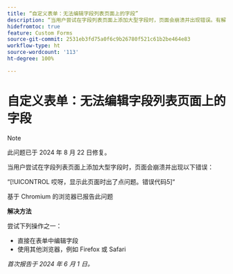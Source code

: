 ```yaml
---
title: “自定义表单：无法编辑字段列表页面上的字段”
description: “当用户尝试在字段列表页面上添加大型字段时，页面会崩溃并出现错误。有解决方法可用。”
hidefromtoc: true
feature: Custom Forms
source-git-commit: 2531eb3fd75a0f6c9b26780f521c61b2be464e83
workflow-type: ht
source-wordcount: '113'
ht-degree: 100%

---
```



# 自定义表单：无法编辑字段列表页面上的字段

>[!NOTE]
>
>此问题已于 2024 年 8 月 22 日修复。

当用户尝试在字段列表页面上添加大型字段时，页面会崩溃并出现以下错误：

“[!UICONTROL 哎呀，显示此页面时出了点问题。错误代码5]“

基于 Chromium 的浏览器已报告此问题

**解决方法**

尝试下列操作之一：

* 直接在表单中编辑字段
* 使用其他浏览器，例如 Firefox 或 Safari

_首次报告于 2024 年 6 月 1 日。_
